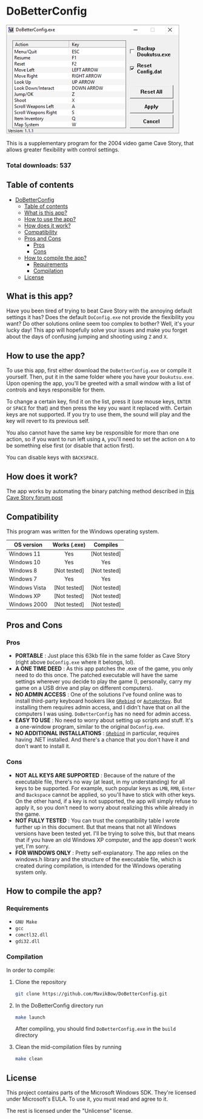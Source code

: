 # DoBetterConfig

![screenshot\_v111.png](/screenshot_v111.png)

This is a supplementary program for the 2004 video game Cave Story, that allows greater flexibility with control settings.

### Total downloads: 537

## Table of contents

- [DoBetterConfig](#dobetterconfig)
  - [Table of contents](#table-of-contents)
  - [What is this app?](#what-is-this-app)
  - [How to use the app?](#how-to-use-the-app)
  - [How does it work?](#how-does-it-work)
  - [Compatibility](#compatibility)
  - [Pros and Cons](#pros-and-cons)
    - [Pros](#pros)
    - [Cons](#cons)
  - [How to compile the app?](#how-to-compile-the-app)
    - [Requirements](#requirements)
    - [Compilation](#compilation)
  - [License](#license)

## What is this app?

Have you been tired of trying to beat Cave Story with the annoying default settings it has? Does the default `DoConfig.exe` not provide the flexibility you want? Do other solutions online seem too complex to bother? Well, it's your lucky day! This app will hopefully solve your issues and make you forget about the days of confusing jumping and shooting using `Z` and `X`.

## How to use the app?

To use this app, first either download the `DoBetterConfig.exe` or compile it yourself. Then, put it in the same folder where you have your `Doukutsu.exe`. Upon opening the app, you'll be greeted with a small window with a list of controls and keys responsible for them.

To change a certain key, find it on the list, press it (use mouse keys, `ENTER` or `SPACE` for that) and then press the key you want it replaced with. Certain keys are not supported. If you try to use them, the sound will play and the key will revert to its previous self.

You also cannot have the same key be responsible for more than one action, so if you want to run left using `A`, you'll need to set the action on `A` to be something else first (or disable that action first).

You can disable keys with `BACKSPACE`.

## How does it work?

The app works by automating the binary patching method described in [this Cave Story forum post](https://forum.cavestory.org/threads/help-changing-controls.3017/)

## Compatibility

This program was written for the Windows operating system.

| OS version | Works (.exe) | Compiles |
| ---------- | :----------: | :------: |
| Windows 11 | Yes | [Not tested] |
| Windows 10 | Yes | Yes |
| Windows 8  | [Not tested] | [Not tested] |
| Windows 7  | Yes | Yes |
| Windows Vista | [Not tested] | [Not tested] |
| Windows XP | [Not tested] | [Not tested] |
| Windows 2000 | [Not tested] | [Not tested] |

## Pros and Cons

### Pros

- **PORTABLE** : Just place this 63kb file in the same folder as Cave Story (right above `DoConfig.exe` where it belongs, lol).
- **A ONE TIME DEED** : As this app patches the .exe of the game, you only need to do this once. The patched executable will have the same settings wherever you decide to play the game (I, personally, carry my game on a USB drive and play on different computers).
- **NO ADMIN ACCESS** : One of the solutions I've found online was to install third-party keyboard hookers like [`GRebind`](https://www.cavestory.org/download/miscellaneous-tools.php) or [`AutoHotKey`](https://www.autohotkey.com/). But installing them requires admin access, and I didn't have that on all the computers I was using. `DoBetterConfig` has no need for admin access.
- **EASY TO USE** : No need to worry about setting up scripts and stuff. It's a one-window program, similar to the original `DoConfig.exe`.
- **NO ADDITIONAL INSTALLATIONS** : [`GRebind`](https://www.cavestory.org/download/miscellaneous-tools.php) in particular, requires having .NET installed. And there's a chance that you don't have it and don't want to install it.

### Cons

- **NOT ALL KEYS ARE SUPPORTED** : Because of the nature of the executable file, there's no way (at least, in my understanding) for all keys to be supported. For example, such popular keys as `LMB`, `RMB`, `Enter` and `Backspace` cannot be applied, so you'll have to stick with other keys. On the other hand, if a key is not supported, the app will simply refuse to apply it, so you don't need to worry about realizing this while already in the game.
- **NOT FULLY TESTED** : You can trust the compatibility table I wrote further up in this document. But that means that not all Windows versions have been tested yet. I'll be trying to solve this, but that means that if you have an old Windows XP computer, and the app doesn't work yet, I'm sorry.
- **FOR WINDOWS ONLY** : Pretty self-explanatory. The app relies on the windows.h library and the structure of the executable file, which is created during compilation, is intended for the Windows operating system only.

## How to compile the app?

### Requirements

- `GNU Make`
- `gcc`
- `comctl32.dll`
- `gdi32.dll`

### Compilation

In order to compile:

1. Clone the repository

    ```sh
    git clone https://github.com/MavikBow/DoBetterConfig.git
    ```

2. In the DoBetterConfig directory run

    ```sh
    make launch
    ```

    After compiling, you should find `DoBetterConfig.exe` in the `build` directory

3. Clean the mid-compilation files by running

    ```sh
    make clean
    ```

## License

This project contains parts of the Microsoft Windows SDK.
They're licensed under Microsoft's EULA. To use it, you must read and agree to it.

The rest is licensed under the "Unlicense" license.
